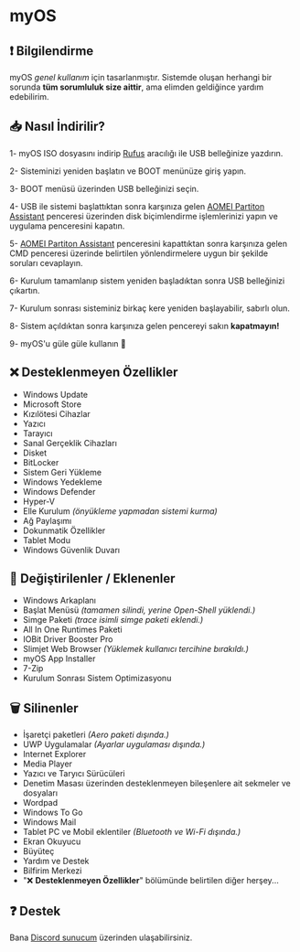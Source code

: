 # myOS
## ❗️ **Bilgilendirme**
myOS *genel kullanım* için tasarlanmıştır. Sistemde oluşan herhangi bir sorunda **tüm sorumluluk size aittir**, ama elimden geldiğince yardım edebilirim.
## 📥 **Nasıl İndirilir?**
1- myOS ISO dosyasını indirip [Rufus](https://rufus.ie/) aracılığı ile USB belleğinize yazdırın.

2- Sisteminizi yeniden başlatın ve BOOT menünüze giriş yapın.

3- BOOT menüsü üzerinden USB belleğinizi seçin.

4- USB ile sistemi başlattıktan sonra karşınıza gelen [AOMEI Partiton Assistant](https://www.aomeitech.com/aomei-partition-assistant.html) penceresi üzerinden disk biçimlendirme işlemlerinizi yapın ve uygulama penceresini kapatın.

5- [AOMEI Partiton Assistant](https://www.aomeitech.com/aomei-partition-assistant.html) penceresini kapattıktan sonra karşınıza gelen CMD penceresi üzerinde belirtilen yönlendirmelere uygun bir şekilde soruları cevaplayın.

6- Kurulum tamamlanıp sistem yeniden başladıktan sonra USB belleğinizi çıkartın.

7- Kurulum sonrası sisteminiz birkaç kere yeniden başlayabilir, sabırlı olun.

8- Sistem açıldıktan sonra karşınıza gelen pencereyi sakın **kapatmayın!**

9- myOS'u güle güle kullanın 👋
## ❌ **Desteklenmeyen Özellikler**
- Windows Update
- Microsoft Store
- Kızılötesi Cihazlar
- Yazıcı
- Tarayıcı
- Sanal Gerçeklik Cihazları
- Disket
- BitLocker
- Sistem Geri Yükleme
- Windows Yedekleme
- Windows Defender
- Hyper-V
- Elle Kurulum *(önyükleme yapmadan sistemi kurma)*
- Ağ Paylaşımı
- Dokunmatik Özellikler
- Tablet Modu
- Windows Güvenlik Duvarı
## 🌟 **Değiştirilenler / Eklenenler**
- Windows Arkaplanı
- Başlat Menüsü *(tamamen silindi, yerine Open-Shell yüklendi.)*
- Simge Paketi *(trace isimli simge paketi eklendi.)*
- All In One Runtimes Paketi
- IOBit Driver Booster Pro
- Slimjet Web Browser *(Yüklemek kullanıcı tercihine bırakıldı.)*
- myOS App Installer
- 7-Zip
- Kurulum Sonrası Sistem Optimizasyonu
## 🗑️ **Silinenler**
- İşaretçi paketleri *(Aero paketi dışında.)*
- UWP Uygulamalar *(Ayarlar uygulaması dışında.)*
- Internet Explorer
- Media Player
- Yazıcı ve Taryıcı Sürücüleri
- Denetim Masası üzerinden desteklenmeyen bileşenlere ait sekmeler ve dosyaları
- Wordpad
- Windows To Go
- Windows Mail
- Tablet PC ve Mobil eklentiler *(Bluetooth ve Wi-Fi dışında.)*
- Ekran Okuyucu
- Büyüteç
- Yardım ve Destek
- Bilfirim Merkezi
- "❌ **Desteklenmeyen Özellikler**" bölümünde belirtilen diğer herşey...
## ❓ **Destek**
Bana [Discord sunucum](https://discord.io/myos) üzerinden ulaşabilirsiniz.
